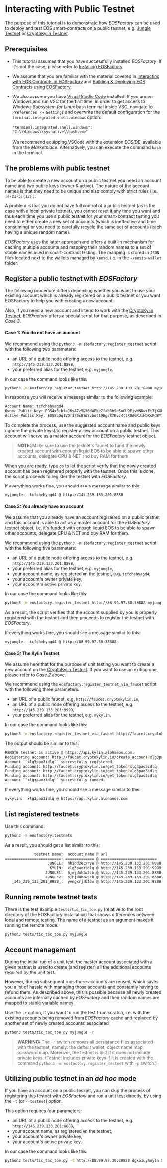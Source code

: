 # Interacting with Public Testnet

The purpose of this tutorial is to demonstrate how *EOSFactory* can be used to deploy and test EOS smart-contracts on a public testnet, e.g. [Jungle Testnet](http://dev.cryptolions.io/) or [CryptoKylin Testnet](https://www.cryptokylin.io/).

## Prerequisites

- This tutorial assumes that you have successfully installed *EOSFactory*. If it's not the case, please refer to [Installing EOSFactory](01.InstallingEOSFactory.html).

- We assume that you are familiar with the material covered in [Interacting with EOS Contracts in EOSFactory](02.InteractingWithEOSContractsInEOSFactory.html) and [Building & Deploying EOS Contracts using EOSFactory](03.BuildingAndDeployingEOSContractsInEOSFactory.html).

- We also assume you have [Visual Studio Code](https://code.visualstudio.com/) installed. If you are on Windows and run VSC for the first time, in order to get access to *Windows Subsystem for Linux* bash terminal inside VSC, navigate to `Preferences -> Settings` and overwrite the default configuration for the `terminal.integrated.shell.windows` option: <br><br>
    `
    "terminal.integrated.shell.windows": "C:\\Windows\\sysnative\\bash.exe"
    `<br><br>
We recommend equipping VSCode with the extension *EOSIDE*, available from the *Marketplace*.
Alternatively, you can execute the command `bash` in the terminal.

## The problems with public testnet

To be able to create a new account on a public testnet you need an account name and two public keys (owner & active). The nature of the account names is that they need to be unique and also comply with strict rules (i.e. `[a-z1-5]{12}` ).

A problem is that you do not have full control of a public testnet (as is the case with a local private testnet), you cannot reset it any time you want and thus each time you use a public testnet for your smart-contract testing you need to either create a new set of accounts (which is ineffective and time consuming) or you need to carefully recycle the same set of accounts (each having a unique random name).

*EOSFactory* uses the latter approach and offers a built-in mechanism for caching multiple accounts and mapping their random names to a set of stable names used in smart-contract testing. The mapping is stored in `JSON` files located next to the wallets managed by `keosd`, i.e. in the `~/eosio-wallet` folder.

## Register a public testnet with *EOSFactory* 

The following procedure differs depending whether you want to use your existing account which is already registered on a public testnet or you want EOSFactory to help you with creating a new account.

Also, if you need a new account and intend to work with the [CryptoKylin Testnet](https://www.cryptokylin.io/), *EOSFactory* offers a special script for that purpose, as described in *Case 3*.

#### Case 1: You do not have an account

We recommend using the `python3 -m eosfactory.register_testnet` script with the following two parameters:

- an URL of a [public node](https://monitor.jungletestnet.io/) offering access to the testnet, e.g. `http://145.239.133.201:8888`,
- your preferred alias for the testnet, e.g. `myjungle`.

In our case the command looks like this:

```bash
python3 -m eosfactory.register_testnet http://145.239.133.201:8888 myjungle
```

In response you will receive a message similar to the following example:

```bash
Account Name: tcfchehyagd4
Owner Public Key: EOS4x5jhfaJ6vA7z5K36dWFkeZfabRbSoSoGUQFjvWNUwtFt7jXGU
Active Public Key: EOS8LQq1VDf1F5cBSdYvbott9GgsR7Bvz4ttR8A6RJiHDKsPdBY1c
```

To complete the process, use the suggested account name and public keys (ignore the private keys) to register a new account on a public testnet. This account will serve as a master account for the *EOSFactory* testnet object.

>**NOTE:** Make sure to use the testnet's faucet to fund the newly created account with enough liquid EOS to be able to spawn other accounts, delegate CPU & NET and buy RAM for them.

When you are ready, type `go` to let the script verify that the newly created account has been registered properly with the testnet. Once this is done, the script proceeds to register the testnet with *EOSFactory*.

If everything works fine, you should see a message similar to this:

```bash
myjungle:  tcfchehyagd4 @ http://145.239.133.201:8888
```

#### Case 2: You already have an account

We assume that you already have an account registered on a public testnet and this account is able to act as a master account for the *EOSFactory* testnet object, i.e. it's funded with enough liquid EOS to be able to spawn other accounts, delegate CPU & NET and buy RAM for them.

We recommend using the `python3 -m eosfactory.register_testnet` script with the following five parameters:

- an URL of a public node offering access to the testnet, e.g. `http://145.239.133.201:8888`,
- your preferred alias for the testnet, e.g. `myjungle`,
- your account name, as registered on the testnet, e.g. `tcfchehyagd4`,
- your account's owner private key,
- your account's active private key.

In our case the command looks like this:

```bash
python3 -m eosfactory.register_testnet http://88.99.97.30:38888 myjungle -a tcfchehyagd4 5JBbCwe3t6j63yerYmguRVWg7ZVDY3nKXzGYMwkR9y5w4appKhk 5JYZU9xPS54NhnJrmgQWzVXxZCWpzsVUPS3SBZVZnsPUBFtV5YK
```

As a result, the script verifies that the account supplied by you is properly registered with the testnet and then proceeds to register the testnet with *EOSFactory*.

If everything works fine, you should see a message similar to this:

```bash
myjungle:  tcfchehyagd4 @ http://88.99.97.30:38888
```

#### Case 3: The Kylin Testnet

We assume here that for the purpose of unit testing you want to create a new account on the [CryptoKylin Testnet](https://www.cryptokylin.io/). If you want to use an exiting one, please refer to *Case 2* above.

We recommend using the `eosfactory.register_testnet_via_faucet` script with the following three parameters:

- an URL of a public faucet, e.g. `http://faucet.cryptokylin.io`,
- an URL of a public node offering access to the testnet, e.g. `http://145.239.133.201:9999`,
- your preferred alias for the testnet, e.g. `mykylin`.

In our case the command looks like this:

```bash
python3 -m eosfactory.register_testnet_via_faucet http://faucet.cryptokylin.io http://145.239.133.201:9999 mykylin
```

The output should be similar to this:

```bash
REMOTE testnet is active @ https://api.kylin.alohaeos.com.
Registering account: http://faucet.cryptokylin.io/create_account?xlg3pao3idlq
Account ``xlg3pao3idlq`` successfully registered.
Funding account: http://faucet.cryptokylin.io/get_token?xlg3pao3idlq
Funding account: http://faucet.cryptokylin.io/get_token?xlg3pao3idlq
Funding account: http://faucet.cryptokylin.io/get_token?xlg3pao3idlq
Account ``xlg3pao3idlq`` successfully funded.
```

If everything works fine, you should see a message similar to this:

```bash
mykylin:  xlg3pao3idlq @ https://api.kylin.alohaeos.com
```

## List registered testnets

Use this command:

```bash
python3 -m eosfactory.testnets
```

As a result, you should get a list similar to this:

```bash
             testnet name:  account_name @ url
=========================: ============= @ =========================
                   JUNGLE:  hhidd2ekxrye @ http://145.239.133.201:8888
                    KYLIN:  xlg3pao3idlq @ http://145.239.133.201:9999
                  JUNGLE1:  5jejduh2w2cb @ http://145.239.133.201:8888
                  JUNGLE2:  5jejduh2w2cb @ http://145.239.133.201:8888
   _145_239_133_201_8888_:  yvngxrjzbf3w @ http://145.239.133.201:8888
```

## Running remote testnet tests

There is the test example `tests/tic_tac_toe.py` (relative to the root directory of the EOSFactory installation) that shows differences between local and remote testing. The name of a testnet as an argument makes it running the remote mode:

```bash
python3 tests/tic_tac_toe.py myjungle
```

## Account management

During the initial run of a unit test, the master account associated with a given testnet is used to create (and register) all the additional accounts required by the unit test.

However, during subsequent runs those accounts are reused, which saves you a lot of hassle with managing those accounts and constantly having to refund them. As described above, this is possible because all newly created accounts are internally cached by *EOSFactory* and their random names are mapped to stable variable names.

Use the `-r` option, if you want to run the test from scratch, i.e. with the existing accounts being removed from *EOSFactory* cache and replaced by another set of newly created accounts: associated

```bash
python3 tests/tic_tac_toe.py myjungle -r
```
>**WARNING:** The `-r` switch removes all persistance files associated with the testnet, namely: the default wallet, object name map, password map. Moreover, the testnet is lost if it does not include private keys. (Testnet includes private keys if it is created with the command `python3 -m eosfactory.register_testnet` with `-p` switch.)

## Utilizing public testnet in an *ad hoc* mode

If you have an account on a public testnet, you can skip the process of registering this testnet with *EOSFactory* and run a unit test directly, by using the `-t` (or `--testnet`) option.

This option requires four parameters:

- an URL of a public node offering access to the testnet, e.g. `http://145.239.133.201:8888`,
- your account name, as registered on the testnet,
- your account's owner private key,
- your account's active private key.

In our case the command looks like this:

```bash
python3 tests/tic_tac_toe.py -t http://88.99.97.30:38888 dgxo1uyhoytn 5JE9XSurh4Bmdw8Ynz72Eh6ZCKrxf63SmQWKrYJSXf1dEnoiKFY 5JgLo7jZhmY4huDNXwExmaWQJqyS1hGZrnSjECcpWwGU25Ym8tA
```
